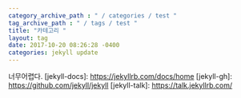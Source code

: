 ```yaml
---
category_archive_path : " / categories / test "
tag_archive_path : " / tags / test "
title: "카테고리 "
layout: tag
date: 2017-10-20 08:26:28 -0400
categories: jekyll update
---
```

너무어렵다.
[jekyll-docs]: https://jekyllrb.com/docs/home
[jekyll-gh]:   https://github.com/jekyll/jekyll
[jekyll-talk]: https://talk.jekyllrb.com/